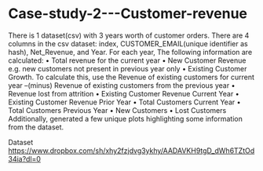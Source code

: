 # Case-study-2---Customer-revenue

There is 1 dataset(csv) with 3 years worth of customer orders. There are 4 columns in the csv dataset: index, CUSTOMER_EMAIL(unique identifier as hash), Net_Revenue, and Year.
For each year, The following information are calculated:
•	Total revenue for the current year
•	New Customer Revenue e.g. new customers not present in previous year only
•	Existing Customer Growth. To calculate this, use the Revenue of existing customers for current year –(minus) Revenue of existing customers from the previous year
•	Revenue lost from attrition
•	Existing Customer Revenue Current Year
•	Existing Customer Revenue Prior Year
•	Total Customers Current Year
•	Total Customers Previous Year
•	New Customers
•	Lost Customers
Additionally, generated a few unique plots highlighting some information from the dataset. 

Dataset
https://www.dropbox.com/sh/xhy2fzjdvg3ykhy/AADAVKH9tgD_dWh6TZtOd34ia?dl=0
